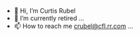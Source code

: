 - 👋 Hi, I’m Curtis Rubel
- 🌱 I’m currently retired ...
- 📫 How to reach me  crubel@cfl.rr.com ...

<!---
crubel/crubel is a ✨ special ✨ repository because its `README.md` (this file) appears on your GitHub profile.
You can click the Preview link to take a look at your changes.
--->
